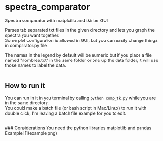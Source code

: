 # spectra_comparator  
Spectra comparator with matplotlib and tkinter GUI  

Parses tab separated txt files in the given directory and lets you graph the spectra you want together.  
Some plot configuration is allowed in GUI, but you can easily change things in comparator.py file.  

The names in the legend by default will be numeric but if you place a file named "nombres.txt" in the same folder or one up the data folder, it will use those names to label the data.  
<br/>
## How to run it
You can run in it in you terminal by calling `python comp_tk.py` while you are in the same directory.  
You could make a batch file (or bash script in Mac/Linux) to run it with double click, I'm leaving a batch file example for you to edit.  

<br/>
### Considerations  
You need the python libraries matplotlib and pandas  
<br/>
Example  
![](example.png)
